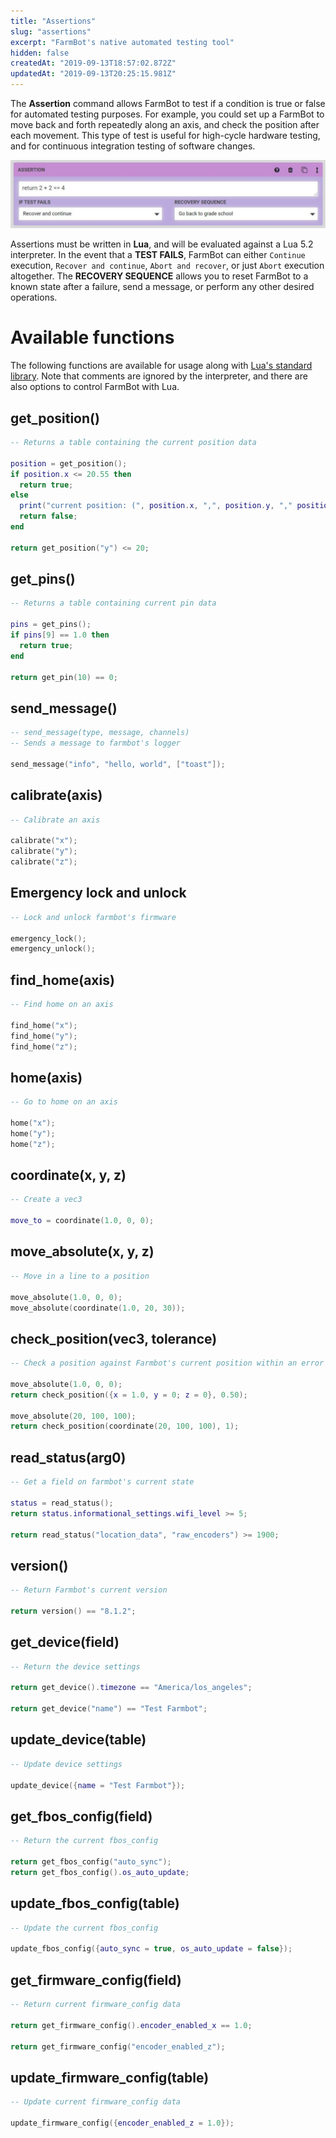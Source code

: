 ```yaml
---
title: "Assertions"
slug: "assertions"
excerpt: "FarmBot's native automated testing tool"
hidden: false
createdAt: "2019-09-13T18:57:02.872Z"
updatedAt: "2019-09-13T20:25:15.981Z"
---
```

The **Assertion** command allows FarmBot to test if a condition is true or false for automated testing purposes. For example, you could set up a FarmBot to move back and forth repeatedly along an axis, and check the position after each movement. This type of test is useful for high-cycle hardware testing, and for continuous integration testing of software changes.

![f8f804e-Assertion.jpeg](images/f8f804e-Assertion.jpeg)

Assertions must be written in **Lua**, and will be evaluated against a Lua 5.2 interpreter. In the event that a **TEST FAILS**, FarmBot can either `Continue` execution, `Recover and continue`, `Abort and recover`, or just `Abort` execution altogether. The **RECOVERY SEQUENCE** allows you to reset FarmBot to a known state after a failure, send a message, or perform any other desired operations.

# Available functions
The following functions are available for usage along with [Lua's standard library](https://www.lua.org/manual/5.2/). Note that comments are ignored by the interpreter, and there are also options to control FarmBot with Lua.

## get_position()


```lua
-- Returns a table containing the current position data

position = get_position();
if position.x <= 20.55 then
  return true;
else
  print("current position: (", position.x, ",", position.y, "," position.z, ")");
  return false;
end

return get_position("y") <= 20;
```

## get_pins()


```lua
-- Returns a table containing current pin data

pins = get_pins();
if pins[9] == 1.0 then
  return true;
end

return get_pin(10) == 0;
```

## send_message()


```lua
-- send_message(type, message, channels)
-- Sends a message to farmbot's logger

send_message("info", "hello, world", ["toast"]);
```

## calibrate(axis)


```lua
-- Calibrate an axis

calibrate("x");
calibrate("y");
calibrate("z");
```

## Emergency lock and unlock


```lua
-- Lock and unlock farmbot's firmware

emergency_lock();
emergency_unlock();
```

## find_home(axis)


```lua
-- Find home on an axis

find_home("x");
find_home("y");
find_home("z");
```

## home(axis)


```lua
-- Go to home on an axis

home("x");
home("y");
home("z");
```

## coordinate(x, y, z)


```lua
-- Create a vec3

move_to = coordinate(1.0, 0, 0);
```

## move_absolute(x, y, z)


```lua
-- Move in a line to a position

move_absolute(1.0, 0, 0);
move_absolute(coordinate(1.0, 20, 30));
```

## check_position(vec3, tolerance)


```lua
-- Check a position against Farmbot's current position within an error threshold

move_absolute(1.0, 0, 0);
return check_position({x = 1.0, y = 0; z = 0}, 0.50);

move_absolute(20, 100, 100);
return check_position(coordinate(20, 100, 100), 1);
```

## read_status(arg0)


```lua
-- Get a field on farmbot's current state

status = read_status();
return status.informational_settings.wifi_level >= 5;

return read_status("location_data", "raw_encoders") >= 1900;
```

## version()


```lua
-- Return Farmbot's current version

return version() == "8.1.2";
```

## get_device(field)


```lua
-- Return the device settings

return get_device().timezone == "America/los_angeles";

return get_device("name") == "Test Farmbot";
```

## update_device(table)


```lua
-- Update device settings

update_device({name = "Test Farmbot"});
```

## get_fbos_config(field)


```lua
-- Return the current fbos_config

return get_fbos_config("auto_sync");
return get_fbos_config().os_auto_update;
```

## update_fbos_config(table)


```lua
-- Update the current fbos_config

update_fbos_config({auto_sync = true, os_auto_update = false});
```

## get_firmware_config(field)


```lua
-- Return current firmware_config data

return get_firmware_config().encoder_enabled_x == 1.0;

return get_firmware_config("encoder_enabled_z");
```

## update_firmware_config(table)


```lua
-- Update current firmware_config data

update_firmware_config({encoder_enabled_z = 1.0});
```

